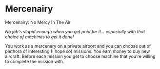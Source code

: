 # Mercenairy

Mercenairy: No Mercy In The Air

*No job's stupid enough when you get paid for it... especially with that choice of machines to get it done!*

You work as a mercenary on a private airport and you can choose out of plethora of interesting (I hope so) missions. 
You earn money to buy new aircraft. Before each mission you get to choose machine that you're willing to complete the mission with.